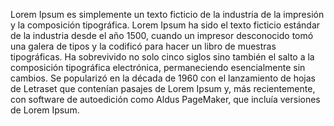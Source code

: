 Lorem Ipsum es simplemente un texto ficticio de la industria de
la impresión y la composición tipográfica. Lorem Ipsum ha sido el
texto ficticio estándar de la industria desde el año 1500, cuando un
impresor desconocido tomó una galera de tipos y la codificó para hacer
un libro de muestras tipográficas. Ha sobrevivido no solo cinco siglos
sino también el salto a la composición tipográfica electrónica,
permaneciendo esencialmente sin cambios. Se popularizó en la década de
1960 con el lanzamiento de hojas de Letraset que contenían pasajes de
Lorem Ipsum y, más recientemente, con software de autoedición como
Aldus PageMaker, que incluía versiones de Lorem Ipsum.